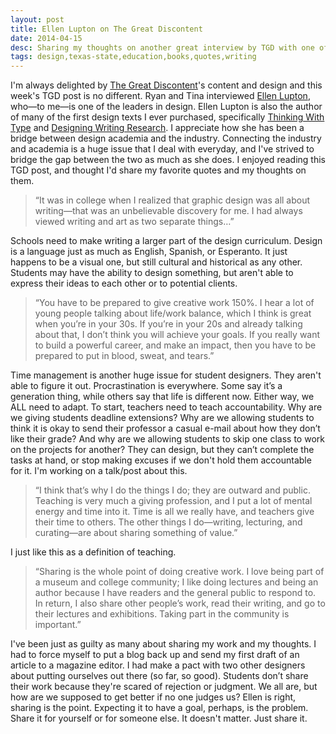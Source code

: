 ```yaml
---
layout: post
title: Ellen Lupton on The Great Discontent
date: 2014-04-15
desc: Sharing my thoughts on another great interview by TGD with one of design’s leading ladies, Ellen Lupton, who is a designer and author.
tags: design,texas-state,education,books,quotes,writing
---
```


I'm always delighted by [The Great Discontent](https://thegreatdiscontent.com/)'s content and design and this week's TGD post is no different. Ryan and Tina interviewed [Ellen Lupton](https://thegreatdiscontent.com/ellen-lupton), who—to me—is one of the leaders in design. Ellen Lupton is also the author of many of the first design texts I ever purchased, specifically [Thinking With Type](http://www.thinkingwithtype.com) and [Designing Writing Research](http://www.amazon.com/Design-Writing-Research-Ellen-Lupton/dp/0714838519/ref=sr_1_7?ie=UTF8&qid=1397572981&sr=8-7&keywords=ellen+lupton). I appreciate how she has been a bridge between design academia and the industry. Connecting the industry and academia is a huge issue that I deal with everyday, and I've strived to bridge the gap between the two as much as she does. I enjoyed reading this TGD post, and thought I'd share my favorite quotes and my thoughts on them.


> “It was in college when I realized that graphic design was all about writing—that was an unbelievable discovery for me. I had always viewed writing and art as two separate things…”

Schools need to make writing a larger part of the design curriculum. Design is a language just as much as English, Spanish, or Esperanto. It just happens to be a visual one, but still cultural and historical as any other. Students may have the ability to design something, but aren't able to express their ideas to each other or to potential clients.

> “You have to be prepared to give creative work 150%. I hear a lot of young people talking about life/work balance, which I think is great when you’re in your 30s. If you’re in your 20s and already talking about that, I don’t think you will achieve your goals. If you really want to build a powerful career, and make an impact, then you have to be prepared to put in blood, sweat, and tears.”

Time management is another huge issue for student designers. They aren't able to figure it out. Procrastination is everywhere. Some say it’s a generation thing, while others say that life is different now. Either way, we ALL need to adapt. To start, teachers need to teach accountability. Why are we giving students deadline extensions? Why are we allowing students to think it is okay to send their professor a casual e-mail about how they don’t like their grade? And why are we allowing students to skip one class to work on the projects for another? They can design, but they can’t complete the tasks at hand, or stop making excuses if we don't hold them accountable for it. I'm working on a talk/post about this.

> “I think that’s why I do the things I do; they are outward and public. Teaching is very much a giving profession, and I put a lot of mental energy and time into it. Time is all we really have, and teachers give their time to others. The other things I do—writing, lecturing, and curating—are about sharing something of value.”

I just like this as a definition of teaching.


> “Sharing is the whole point of doing creative work. I love being part of a museum and college community; I like doing lectures and being an author because I have readers and the general public to respond to. In return, I also share other people’s work, read their writing, and go to their lectures and exhibitions. Taking part in the community is important.”

I've been just as guilty as many about sharing my work and my thoughts. I had to force myself to put a blog back up and send my first draft of an article to a magazine editor. I had make a pact with two other designers about putting ourselves out there (so far, so good). Students don’t share their work because they're scared of rejection or judgment. We all are, but how are we supposed to get better if no one judges us? Ellen is right, sharing is the point. Expecting it to have a goal, perhaps, is the problem. Share it for yourself or for someone else. It doesn't matter. Just share it.



